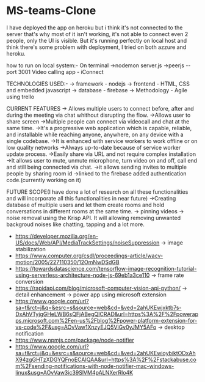 # MS-teams-Clone
I have deployed the app on heroku but i think it's not connected to the server that's why most of it isn't working, it's not able to connect even 2 people, only the UI is visible.
But it's running perfectly on local host and think there's some problem with deployment, I tried on both azzure and heroku.

how to run on local system:-
On terminal
->nodemon server.js
->peerjs --port 3001
Video calling app - iConnect

TECHNOLOGIES USED:-
-> framework - nodejs
-> frontend - HTML, CSS and embedded javascript
-> database - firebase
-> Methodology - Agile using trello  

CURRENT FEATURES
-> Allows multiple users to connect before, after and during the meeting via chat whithout disrupting the flow.
->Allows user to share screen
->Multiple people can connect via videocall and chat at the same time.
->It's a progressive web application which is capable, reliable, and installable while reaching anyone, anywhere, on any device with a single codebase.
->It is enhanced with service workers to work offline or on low quality networks
->Always up-to-date because of service worker update process.
->Easily share via URL and not require complex installation
->It allows user to mute, unmute microphone, turn video on and off, call end and still being connected via chat.
->it allows sending invites to multiple people by sharing room id
->linked to the firebase added authentication code.(currently working on it)

FUTURE SCOPE(I have done a lot of research on all these functionalities and will incorporate all this functionalities in near future)
->Creating database of multiple users and let them create rooms and hold conversations in different rooms at the same time.
-> pinning videos
-> noise removal using the Krisp API. It will allowing removing unwanted backgroud noises like chatting, tapping and a lot more.
* https://developer.mozilla.org/en-US/docs/Web/API/MediaTrackSettings/noiseSuppression
-> image stabilization 
* https://www.computer.org/csdl/proceedings-article/wacv-motion/2005/227110350/12OmNwDSdGB
* https://towardsdatascience.com/tensorflow-image-recognition-tutorial-using-serverless-architecture-node-js-69eb1a3ce110
-> frame rate conversion
* https://rapidapi.com/blog/microsoft-computer-vision-api-python/
-> detail enhancement
-> power app using microsoft extension
* https://www.google.com/url?sa=t&rct=j&q=&esrc=s&source=web&cd=&ved=2ahUKEwjxktb7s-DxAhVTyjgGHeLWB6sQFjABegQICRAD&url=https%3A%2F%2Fpowerapps.microsoft.com%2Fen-us%2Fblog%2Fpower-platform-extension-for-vs-code%2F&usg=AOvVaw1XnzyEJQ5ViGv0yJMY5AFo
-> desktop notification
* https://www.npmjs.com/package/node-notifier
* https://www.google.com/url?sa=t&rct=j&q=&esrc=s&source=web&cd=&ved=2ahUKEwioybiktODxAhX94zgGHTzXDGYQFnoECAIQAA&url=https%3A%2F%2Fstackabuse.com%2Fsending-notifications-with-node-notifier-mac-windows-linux&usg=AOvVaw3ic39SlVM4pALNXerRlo4K
